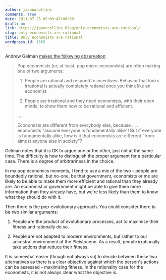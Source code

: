 ```yaml
---
author: jasonacollins
comments: true
date: 2011-07-25 09:09:47+00:00
draft: no
link: https://jasoncollins.blog/only-economists-are-rational/
slug: only-economists-are-rational
title: Only economists are rational
wordpress_id: 1559
---
```


Andrew Gelman [makes the following observation](http://andrewgelman.com/2011/07/one_of_the_easi/):


<blockquote>Pop economists (or, at least, pop micro-economists) are often making one of two arguments:

1. People are rational and respond to incentives. Behavior that looks irrational is actually completely rational once you think like an economist.

2. People are irrational and they need economists, with their open minds, to show them how to be rational and efficient.

....

Economists are different from everybody else, because . . . economists “assume everyone is fundamentally alike”! But if everyone is fundamentally alike, how is it that economists are different “from almost anyone else in society”?</blockquote>


Gelman notes that it is OK to argue one or the other, just not at the same time. The difficulty is how to distinguish the proper argument for a particular case. There is a degree of arbitrariness in the choice.

In my pop economics moments, I tend to use a mix of the two - people are boundedly rational, but no-one, be that government, economists or me are likely to be able to make them more efficient and rational than they already are. An economist or government might be able to give them more information than they already have, but we're less likely than them to know what they should do with it.

Then there is the pop-evolutionary approach. You could consider there to be two similar arguments:


1. People are the product of evolutionary processes, act to maximise their fitness and rationally do so.




2. People are not adapted to modern environments, but rather to our ancestral environment of the Pleistocene. As a result, people irrationally take actions that reduce their fitness.


It is somewhat easier (though not always so) to decide between these two alternatives as there is a clear objective against which the person's actions can be assessed - maximising fitness. In the rationality case for the economists, it is not always clear what the objective is.
